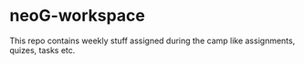 # neoG-workspace
This repo contains weekly stuff assigned during the camp like assignments, quizes, tasks etc.
